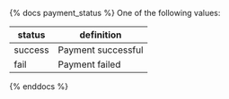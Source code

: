 {% docs payment_status %}
One of the following values:

| status  | definition         |
| ------- | ------------------ |
| success | Payment successful |
| fail    | Payment failed     |

{% enddocs %}